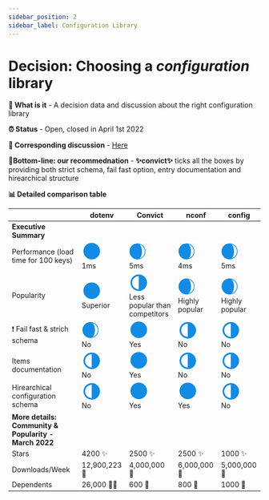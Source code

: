 ```yaml
---
sidebar_position: 2
sidebar_label: Configuration Library
---
```


# Decision: Choosing a **_configuration_** library

**📔 What is it** - A decision data and discussion about the right configuration library

**⏰ Status** - Open, closed in April 1st 2022

**📁 Corresponding discussion** - [Here](https://github.com/practicajs/practica/issues/10)

**🎯Bottom-line: our recommednation** - **✨convict✨** ticks all the boxes by providing both strict schema, fail fast option, entry documentation and hirearchical structure

**📊 Detailed comparison table**

| | dotenv | Convict | nconf | config |
| --- | --- | --- | --- | --- |
| **Executive Summary** |
| Performance (load time for 100 keys) | ![Full](./img/full.png) <br/> 1ms | ![Almost full](./img/almost-full.png) <br/> 5ms |  ![Almost full](./img/almost-full.png) <br/> 4ms | ![Almost full](./img/almost-full.png) <br/> 5ms |
| Popularity | ![Full](./img/full.png) <br/> Superior | ![Partial](./img/partial.png) <br/> Less popular than competitors | ![Almost full](./img/almost-full.png) <br/> Highly popular | ![Almost full](./img/almost-full.png) <br/> Highly popular |
| ❗ Fail fast & strich schema | ![Almost full](./img/almost-full.png) <br/> No | ![Full](./img/full.png) <br/> Yes | ![Partial](./img/partial.png) <br/> No |  ![Partial](./img/partial.png) <br/> No |
| Items documentation | ![Partial](./img/partial.png) <br/> No | ![Full](./img/full.png) <br/> Yes | ![Partial](./img/partial.png) <br/> No |  ![Partial](./img/partial.png) <br/> No |
| Hirearchical configuration schema | ![Partial](./img/partial.png) <br/> No | ![Full](./img/full.png) <br/> Yes | ![Full](./img/full.png) <br/> Yes |  ![Partial](./img/partial.png) <br/> No |
| **More details: Community & Popularity - March 2022** |
| Stars | 4200 ✨ | 2500 ✨ | 2500 ✨ | 1000 ✨ |
| Downloads/Week | 12,900,223 📁 | 4,000,000 📁 | 6,000,000 📁 | 5,000,000 📁 |
| Dependents | 26,000 👩‍👧 | 600 👧 | 800 👧 | 1000 👧 |
